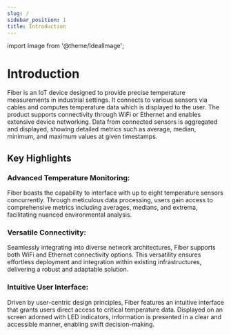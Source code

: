 ```yaml
---
slug: /
sidebar_position: 1
title: Introduction
---
```

import Image from '@theme/IdealImage';

# Introduction

Fiber is an IoT device designed to provide precise temperature measurements in industrial settings. It connects to various sensors via cables and computes temperature data which is displayed to the user. The product supports connectivity through WiFi or Ethernet and enables extensive device networking. Data from connected sensors is aggregated and displayed, showing detailed metrics such as average, median, minimum, and maximum values at given timestamps.

## Key Highlights

### Advanced Temperature Monitoring:
Fiber boasts the capability to interface with up to eight temperature sensors concurrently. Through meticulous data processing, users gain access to comprehensive metrics including averages, medians, and extrema, facilitating nuanced environmental analysis.

### Versatile Connectivity:
Seamlessly integrating into diverse network architectures, Fiber supports both WiFi and Ethernet connectivity options. This versatility ensures effortless deployment and integration within existing infrastructures, delivering a robust and adaptable solution.

### Intuitive User Interface:
Driven by user-centric design principles, Fiber features an intuitive interface that grants users direct access to critical temperature data. Displayed on an screen adorned with LED indicators, information is presented in a clear and accessible manner, enabling swift decision-making.
